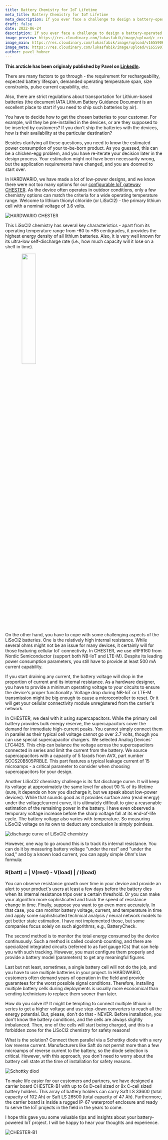 ```yaml
---
title: Battery Chemistry for IoT Lifetime
meta_title: Battery Chemistry for IoT Lifetime
meta_description: If you ever face a challenge to design a battery-operated electronics device, one of the most crucial decisions is to select the correct battery type for the given project. Unfortunately, there is no silver bullet solution.
draft: false
date: 2022-06-24
description: If you ever face a challenge to design a battery-operated electronics device, one of the most crucial decisions is to select the correct battery type for the given project. Unfortunately, there is no silver bullet solution.
image_preview: https://res.cloudinary.com/lukasfabik/image/upload/c_crop,h_800,w_800,x_215/v1655906515/blog/2022-06-22-battery-chemistry/preview.png
image_main: https://res.cloudinary.com/lukasfabik/image/upload/v1655906514/blog/2022-06-22-battery-chemistry/header.png
image_meta: https://res.cloudinary.com/lukasfabik/image/upload/v1655907545/blog/2022-06-22-battery-chemistry/meta.png
author: pavel_hubner
---
```


__**This arcticle has been originaly published by Pavel on [LinkedIn](https://www.linkedin.com/pulse/battery-chemistry-iot-lifetime-pavel-hübner/).**__

There are many factors to go through - the requirement for rechargeability, expected battery lifespan, demanded operating temperature span, size constraints, pulse current capability, etc.

Also, there are strict regulations about transportation for Lithium-based batteries (the document IATA Lithium Battery Guidance Document is an excellent place to start if you need to ship such batteries by air).

You have to decide how to get the chosen batteries to your customer. For example, will they be pre-installed in the devices, or are they supposed to be inserted by customers? If you don't ship the batteries with the devices, how is their availability at the particular destination?

Besides clarifying all these questions, you need to know the estimated power consumption of your to-be-born product. As you guessed, this can be a chicken-egg problem, and you have re-iterate your decision later in the design process. Your estimation might not have been necessarily wrong, but the application requirements have changed, and you are doomed to start over.

In HARDWARIO, we have made a lot of low-power designs, and we know there were not too many options for our [configurable IoT gateway CHESTER](/chester/). As the device often operates in outdoor conditions, only a few chemistry options can match the criteria for a wide operating temperature range. Welcome to lithium thionyl chloride (or LiSoCl2) - the primary lithium cell with a nominal voltage of 3.6 volts.

![HARDWARIO CHESTER](https://res.cloudinary.com/lukasfabik/image/upload/v1655906520/blog/2022-06-22-battery-chemistry/14.png)

This LiSoCl2 chemistry has several key characteristics - apart from its operating temperature range from -60 to +85 centigrades, it provides the highest energy density of all lithium batteries. Also, it is very well known for its ultra-low self-discharge rate (i.e., how much capacity will it lose on a shelf in time).

<div>
<img src="https://res.cloudinary.com/lukasfabik/image/upload/v1655905952/blog/2022-06-22-battery-chemistry/1649147988147.png" align="center" style="text-align:center; margin: 0 auto 20px auto; width:30%"/>
</div>

On the other hand, you have to cope with some challenging aspects of the LiSoCl2 batteries. One is the relatively high internal resistance. While several ohms might not be an issue for many devices, it certainly will for those featuring cellular IoT connectivity. In CHESTER, we use nRF9160 from Nordic Semiconductor (support both NB-IoT and LTE-M). Despite its leading power consumption parameters, you still have to provide at least 500 mA current capability.

If you start draining any current, the battery voltage will drop in the proportion of current and its internal resistance. As a hardware designer, you have to provide a minimum operating voltage to your circuits to ensure the device's proper functionality. Voltage drop during NB-IoT or LTE-M transmission might be big enough to cause a microcontroller to reset. Or it will get your cellular connectivity module unregistered from the carrier's network.

In CHESTER, we deal with it using supercapacitors. While the primary cell battery provides bulk energy reserve, the supercapacitors cover the demand for immediate high-current peaks. You cannot simply connect them in parallel as their typical cell voltage cannot go over 2.7 volts, though you can use special supercapacitor chargers. We selected Analog Devices' LTC4425. This chip can balance the voltage across the supercapacitors connected in series and limit the current from the battery. We source supercapacitors with a capacity of 5 farads from AVX, part number SCCS20B505PRBLE. This part features a typical leakage current of 15 microamps - a critical parameter to consider when choosing supercapacitors for your design.

Another LiSoCl2 chemistry challenge is its flat discharge curve. It will keep its voltage at approximately the same level for about 90 % of its lifetime (sure, it depends on how you discharge it, but we speak about low-power devices). While that sounds good as it provides surface area (read energy) under the voltage/current curve, it is ultimately difficult to give a reasonable estimation of the remaining power in the battery. I have even observed a temporary voltage increase before the sharp voltage fall at its end-of-life cycle. The battery voltage also varies with temperature. So measuring LiSoCl2 voltage on its own to deduct any conclusion is simply pointless.

![discharge curve of LiSoCl2 chemistry](https://res.cloudinary.com/lukasfabik/image/upload/v1655905952/blog/2022-06-22-battery-chemistry/1649148494733.png)

However, one way to go around this is to track its internal resistance. You can do it by measuring battery voltage "under the rest" and "under the load," and by a known load current, you can apply simple Ohm's law formula:

### R(batt) = | V(rest) - V(load) | / I(load)

You can observe resistance growth over time in your device and provide an alert to your product's users at least a few days before the battery dies when its internal resistance trips over a certain threshold. Or you can make your algorithm more sophisticated and track the speed of resistance change in time. Finally, suppose you want to go even more accurately. In that case, you can monitor battery voltage, current, and temperature in time and apply some sophisticated technical analysis / neural network models to get better state estimation. I have not implemented those, but some companies focus solely on such algorithms, e.g., BatteryCheck.

The second method is to monitor the total energy consumed by the device continuously. Such a method is called coulomb counting, and there are specialized integrated circuits (referred to as fuel gauge ICs) that can help you with such tracking. However, you must configure them properly and provide a battery model (parameters) to get any meaningful figures.

Last but not least, sometimes, a single battery cell will not do the job, and you have to use multiple batteries in your project. In HARDWARIO, customers often demand years of operation in the field and provide guarantees for the worst possible signal conditions. Therefore, installing multiple battery cells during deployments is usually more economical than sending technicians to replace them sooner than later.

How do you solve it? It might be tempting to connect multiple lithium in series to get a higher voltage and use step-down converters to reach all the energy potential. But, please, don't do that - NEVER. Before installation, you don't know the battery conditions, and the cells are always slightly imbalanced. Then, one of the cells will start being charged, and this is a forbidden zone for the LiSoCl2 chemistry for safety reasons!

What is the solution? Connect them parallel via a Schottky diode with a very low reverse current. Manufacturers like Saft do not permit more than a few microamps of reverse current to the battery, so the diode selection is critical. However, with this approach, you don't need to worry about the battery cell state at the time of installation for safety reasons.

![Schottky diod](https://res.cloudinary.com/lukasfabik/image/upload/v1655905951/blog/2022-06-22-battery-chemistry/1649148932356.png)

To make life easier for our customers and partners, we have designed a carrier board CHESTER-B1 with up to 6x D-cell sized or 8x C-cell sized battery holders. This array of battery holders can carry Saft LS 33600 (total capacity of 102 Ah) or Saft LS 26500 (total capacity of 47 Ah). Furthermore, the carrier board is inside a rugged IP-67 waterproof enclosure and ready to serve the IoT projects in the field in the years to come.

I hope this gave you some valuable tips and insights about your battery-powered IoT project. I will be happy to hear your thoughts and experience.

![CHESTER-B1](https://res.cloudinary.com/lukasfabik/image/upload/v1656059314/blog/2022-06-22-battery-chemistry/CHESTER-B1-1-transparent-2.png)